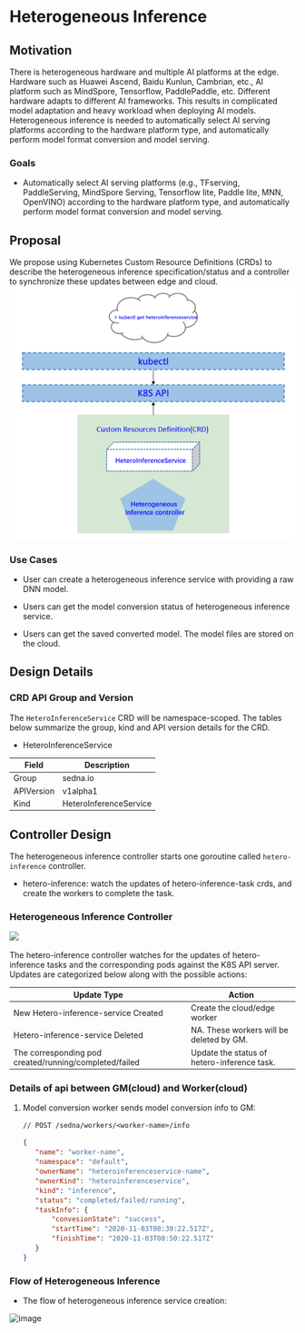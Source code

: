 # Heterogeneous Inference
## Motivation
There is heterogeneous hardware and multiple AI platforms at the edge. Hardware such as Huawei Ascend, Baidu Kunlun, Cambrian, etc., AI platform such as MindSpore, Tensorflow, PaddlePaddle, etc. Different hardware adapts to different AI frameworks. This results in complicated model adaptation and heavy workload when deploying AI models. Heterogeneous inference is needed to automatically select AI serving platforms according to the hardware platform type, and automatically perform model format conversion and model serving.


### Goals
* Automatically select AI serving platforms (e.g., TFserving, PaddleServing, MindSpore Serving, Tensorflow lite, Paddle lite, MNN, OpenVINO) according to the hardware platform type, and automatically perform model format conversion and model serving.

## Proposal
We propose using Kubernetes Custom Resource Definitions (CRDs) to describe the heterogeneous inference specification/status and a controller to synchronize these updates between edge and cloud.
![image](https://raw.githubusercontent.com/EnfangCui/sedna-proposal/main/imgs/heterogeneous-inference-service-crd.png)

### Use Cases

* User can create a heterogeneous inference service with providing a raw DNN model.

* Users can get the model conversion status of heterogeneous inference service.

* Users can get the saved converted model. The model files are stored on the cloud.

## Design Details

### CRD API Group and Version
The `HeteroInferenceService` CRD will be namespace-scoped.
The tables below summarize the group, kind and API version details for the CRD.

* HeteroInferenceService

| Field                 | Description             |
|-----------------------|-------------------------|
|Group                  | sedna.io     |
|APIVersion             | v1alpha1                |
|Kind                   | HeteroInferenceService   |

## Controller Design
The heterogeneous inference controller starts one goroutine called  `hetero-inference` controller. 
- hetero-inference: watch the updates of hetero-inference-task crds, and create the workers to complete the task.

### Heterogeneous Inference Controller
![](./images/hetero-inference-controller.png)

The hetero-inference controller watches for the updates of hetero-inference tasks and the corresponding pods against the K8S API server.
Updates are categorized below along with the possible actions:

| Update Type                    | Action                                       |
|-------------------------------|---------------------------------------------- |
|New Hetero-inference-service Created             |Create the cloud/edge worker|
|Hetero-inference-service Deleted                 | NA. These workers will be deleted by GM.|
|The corresponding pod created/running/completed/failed                 | Update the status of hetero-inference task.|

### Details of api between GM(cloud) and Worker(cloud)
1. Model conversion worker sends model conversion info to GM:

    ```
    // POST /sedna/workers/<worker-name>/info
    ```
 
    ```json
   {
       "name": "worker-name",
       "namespace": "default",
       "ownerName": "heteroinferenceservice-name",
       "ownerKind": "heteroinferenceservice",
       "kind": "inference",
       "status": "completed/failed/running",
       "taskInfo": {
           "convesionState": "success",
           "startTime": "2020-11-03T08:39:22.517Z",
           "finishTime": "2020-11-03T08:50:22.517Z"
       }
   }
   ```

### Flow of Heterogeneous Inference
- The flow of heterogeneous inference service creation:

![image](https://raw.githubusercontent.com/EnfangCui/sedna-proposal/main/imgs/hetero-inference-flow-creation.png)
